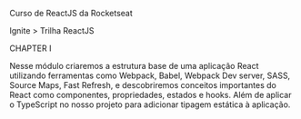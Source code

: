 Curso de ReactJS da Rocketseat

Ignite > Trilha ReactJS

CHAPTER I

Nesse módulo criaremos a estrutura base de uma aplicação React utilizando ferramentas como Webpack, Babel, Webpack Dev server, SASS, Source Maps, Fast Refresh, e descobriremos conceitos importantes do React como componentes, propriedades, estados e hooks. Além de aplicar o TypeScript no nosso projeto para adicionar tipagem estática à aplicação.